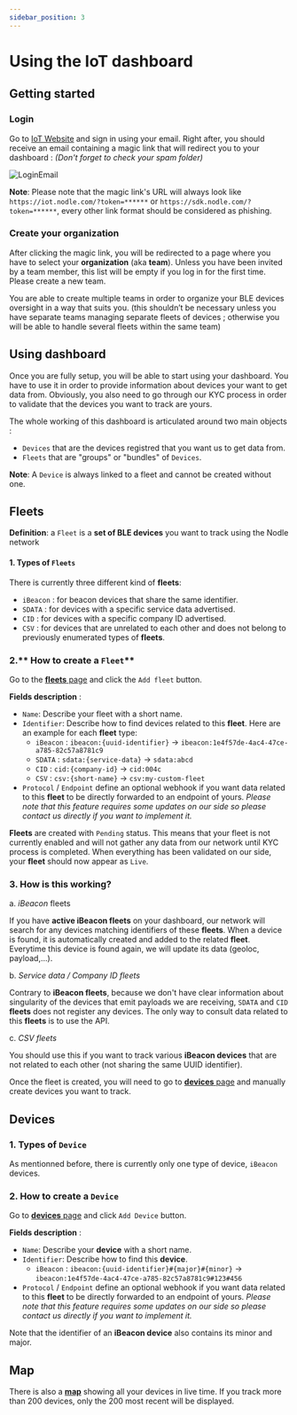 ```yaml
---
sidebar_position: 3
---
```


# Using the IoT dashboard

## Getting started

### Login

Go to [IoT Website](https://iot.nodle.com/) and sign in using your email. Right after, you should receive an email containing a magic link that will redirect you to your dashboard : _(Don't forget to check your spam folder)_

![LoginEmail](/img/docs/nodle-dashboard/sdk_login_email.jpg)

**Note**: Please note that the magic link's URL will always look like `https://iot.nodle.com/?token=******` or `https://sdk.nodle.com/?token=******`, every other link format should be considered as phishing.

### Create your organization

After clicking the magic link, you will be redirected to a page where you have to select your **organization** (aka **team**). Unless you have been invited by a team member, this list will be empty if you log in for the first time. Please create a new team.

You are able to create multiple teams in order to organize your BLE devices oversight in a way that suits you. (this shouldn’t be necessary unless you have separate teams managing separate fleets of devices ; otherwise you will be able to handle several fleets within the same team)

## Using dashboard

Once you are fully setup, you will be able to start using your dashboard. You have to use it in order to provide information about devices your want to get data from. Obviously, you also need to go through our KYC process in order to validate that the devices you want to track are yours.

The whole working of this dashboard is articulated around two main objects :

- `Devices` that are the devices registred that you want us to get data from.
- `Fleets` that are "groups" or "bundles" of `Devices`.

**Note**: A `Device` is always linked to a fleet and cannot be created without one.

## Fleets

**Definition**: a `Fleet` is a **set of BLE devices** you want to track using the Nodle network

#### 1. **Types of `Fleets`**

There is currently three different kind of **fleets**:

- `iBeacon` : for beacon devices that share the same identifier.
- `SDATA` : for devices with a specific service data advertised.
- `CID` : for devices with a specific company ID advertised.
- `CSV` : for devices that are unrelated to each other and does not belong to previously enumerated types of **fleets**.

### 2.** How to create a `Fleet`**

Go to the [**fleets** page](https://iot.nodle.com/dashboard/fleets) and click the `Add fleet` button.

**Fields description** :
- `Name`: Describe your fleet with a short name.
- `Identifier`: Describe how to find devices related to this **fleet**. Here are an example for each **fleet** type:
    - `iBeacon` : `ibeacon:{uuid-identifier}` → `ibeacon:1e4f57de-4ac4-47ce-a785-82c57a8781c9`
    - `SDATA` : `sdata:{service-data}` → `sdata:abcd`
    - `CID` : `cid:{company-id}` -> `cid:004c`
    - `CSV` : `csv:{short-name}` → `csv:my-custom-fleet`
- `Protocol` / `Endpoint` define an optional webhook if you want data related to this **fleet** to be directly forwarded to an endpoint of yours. _Please note that this feature requires some updates on our side so please contact us directly if you want to implement it._

**Fleets** are created with `Pending` status. This means that your fleet is not currently enabled and will not gather any data from our network until KYC process is completed. When everything has been validated on our side, your **fleet** should now appear as `Live`.

### 3. **How is this working?**

a. _iBeacon_ fleets

If you have **active iBeacon fleets** on your dashboard, our network will search for any devices matching identifiers of these **fleets**. When a device is found, it is automatically created and added to the related **fleet**. Everytime this device is found again, we will update its data (geoloc, payload,...).

b. _Service data / Company ID fleets_

Contrary to **iBeacon fleets**, because we don't have clear information about singularity of the devices that emit payloads we are receiving, `SDATA` and `CID` **fleets** does not register any devices. The only way to consult data related to this **fleets** is to use the API.

c. _CSV fleets_

You should use this if you want to track various **iBeacon devices** that are not related to each other (not sharing the same UUID identifier).

Once the fleet is created, you will need to go to [**devices** page](https://iot.nodle.com/dashboard/fleets) and manually create devices you want to track.


## Devices

### 1. Types of `Device`

As mentionned before, there is currently only one type of device, `iBeacon` devices.

### 2. How to create a `Device`

Go to [**devices** page](https://iot.nodle.com/dashboard/fleets) and click `Add Device` button.

**Fields description** :
- `Name`: Describe your **device** with a short name.
- `Identifier`: Describe how to find this **device**.
    - `iBeacon` : `ibeacon:{uuid-identifier}#{major}#{minor}` → `ibeacon:1e4f57de-4ac4-47ce-a785-82c57a8781c9#123#456`
- `Protocol` / `Endpoint` define an optional webhook if you want data related to this **fleet** to be directly forwarded to an endpoint of yours. _Please note that this feature requires some updates on our side so please contact us directly if you want to implement it._

Note that the identifier of an **iBeacon device** also contains its minor and major.

## Map

There is also a [**map**](https://iot.nodle.com/dashboard/map) showing all your devices in live time. If you track more than 200 devices, only the 200 most recent will be displayed.